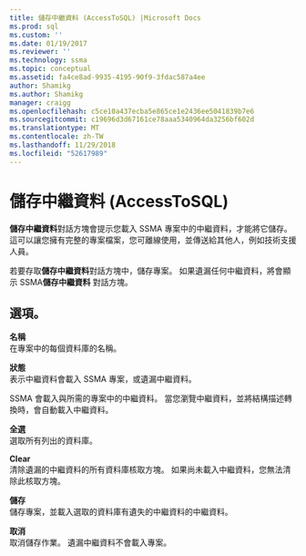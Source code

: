 ```yaml
---
title: 儲存中繼資料 (AccessToSQL) |Microsoft Docs
ms.prod: sql
ms.custom: ''
ms.date: 01/19/2017
ms.reviewer: ''
ms.technology: ssma
ms.topic: conceptual
ms.assetid: fa4ce8ad-9935-4195-90f9-3fdac587a4ee
author: Shamikg
ms.author: Shamikg
manager: craigg
ms.openlocfilehash: c5ce10a437ecba5e865ce1e2436ee5041839b7e6
ms.sourcegitcommit: c19696d3d67161ce78aaa5340964da3256bf602d
ms.translationtype: MT
ms.contentlocale: zh-TW
ms.lasthandoff: 11/29/2018
ms.locfileid: "52617989"
---
```

# <a name="save-metadata-accesstosql"></a>儲存中繼資料 (AccessToSQL)
**儲存中繼資料**對話方塊會提示您載入 SSMA 專案中的中繼資料，才能將它儲存。 這可以讓您擁有完整的專案檔案，您可離線使用，並傳送給其他人，例如技術支援人員。  
  
若要存取**儲存中繼資料**對話方塊中，儲存專案。 如果遺漏任何中繼資料，將會顯示 SSMA**儲存中繼資料** 對話方塊。  
  
## <a name="options"></a>選項。  
**名稱**  
在專案中的每個資料庫的名稱。  
  
**狀態**  
表示中繼資料會載入 SSMA 專案，或遺漏中繼資料。  
  
SSMA 會載入與所需的專案中的中繼資料。 當您瀏覽中繼資料，並將結構描述轉換時，會自動載入中繼資料。  
  
**全選**  
選取所有列出的資料庫。  
  
**Clear**  
清除遺漏的中繼資料的所有資料庫核取方塊。 如果尚未載入中繼資料，您無法清除此核取方塊。  
  
**儲存**  
儲存專案，並載入選取的資料庫有遺失的中繼資料的中繼資料。  
  
**取消**  
取消儲存作業。 遺漏中繼資料不會載入專案。  
  
